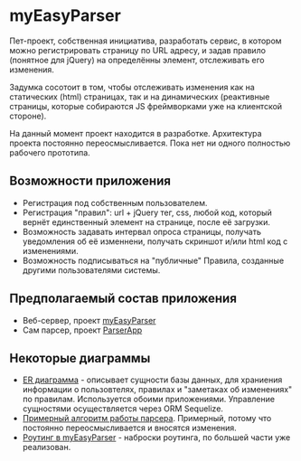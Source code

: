 # myEasyParser

Пет-проект, собственная инициатива, разработать сервис, в котором можно регистрировать страницу по URL адресу, и задав правило (понятное для jQuery) на определённы элемент, отслеживать его изменения. 

Задумка сосотоит в том, чтобы отслеживать изменения как на статических (html) страницах, так и на динамических (реактивные страницы, которые собираются JS фреймворками уже на клиентской стороне).

На данный момент проект находится в разработке. Архитектура проекта постоянно переосмысливается. Пока нет ни одного полностью рабочего прототипа.

## Возможности приложения
- Регистрация под собственным пользователем.
- Регистрация "правил": url + jQuery тег, css, любой код, который вернёт единственный элемент на странице, после её загрузки.
- Возможность задавать интервал опроса страницы, получать уведомления об её изменнени, получать скриншот и/или html код с изменениями.
- Возможность подписываться на "публичные" Правила, созданные другими пользователями системы.

## Предполагаемый состав приложения

- Веб-сервер, проект [myEasyParser][myEasyParser]
- Сам парсер, проект [ParserApp][ligthParser] 


## Некоторые диаграммы


- [ER диаграмма][ERdiagramPng] - описывает сущности базы данных, для храниения информации о пользовтелях, правилах и "заметаках об изменениях" по правилам. Используется обоими приложениями. Управление сущностями осуществляется через ORM Sequelize.
- [Примерный алгоритм работы парсера][ParserAlgorithm]. Примерный, потому что постоянно переосмысливается и вносятся изменения.
- [Роутинг в myEasyParser][routing] - наброски роутинга, по большей части уже реализован.







[//]: # (Ссылки)

   [ligthParser]: <https://github.com/davdmiv/ligthParser>
   [myEasyParser]: <https://github.com/davdmiv/myEasyParser>
   [ERdiagramPng]: <https://drive.google.com/file/d/1ESV_Wv7X_fYJqBWCC-n_O--ENcXFEkvf/view>
   [ParserAlgorithm]: <https://drive.google.com/file/d/1hvs6AtwL771w80_AWTVjg1pamaLPV7N3/view?usp=sharing>
   [routing]: <https://docs.google.com/document/d/1AC2aNoO40ziRpcICmmIcx5xOJL81G1Yy/edit>
